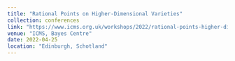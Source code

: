 ```yaml
---
title: "Rational Points on Higher-Dimensional Varieties"
collection: conferences
link: "https://www.icms.org.uk/workshops/2022/rational-points-higher-dimensional-varieties"
venue: "ICMS, Bayes Centre"
date: 2022-04-25
location: "Edinburgh, Schotland"
---
```

